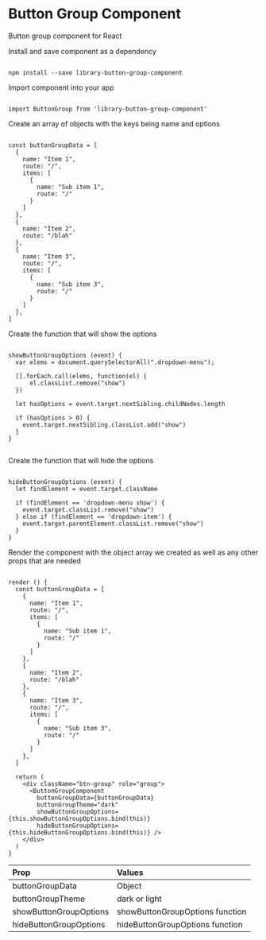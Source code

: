
# Button Group Component

Button group component for React

Install and save component as a dependency

```

npm install --save library-button-group-component

```

Import component into your app

```

import ButtonGroup from 'library-button-group-component'

```

Create an array of objects with the keys being name and options

```

const buttonGroupData = [
  {
    name: "Item 1",
    route: "/",
    items: [
      {
        name: "Sub item 1",
        route: "/"
      }
    ]
  },
  {
    name: "Item 2",
    route: "/blah"
  },
  {
    name: "Item 3",
    route: "/",
    items: [
      {
        name: "Sub item 3",
        route: "/"
      }
    ]
  },
]

```

Create the function that will show the options

```

showButtonGroupOptions (event) {
  var elems = document.querySelectorAll(".dropdown-menu");

  [].forEach.call(elems, function(el) {
      el.classList.remove("show")
  })

  let hasOptions = event.target.nextSibling.childNodes.length

  if (hasOptions > 0) {
    event.target.nextSibling.classList.add("show")
  }
}


```

Create the function that will hide the options

```

hideButtonGroupOptions (event) {
  let findElement = event.target.className

  if (findElement == 'dropdown-menu show') {
    event.target.classList.remove("show")
  } else if (findElement == 'dropdown-item') {
    event.target.parentElement.classList.remove("show")
  }
}

```


Render the component with the object array we created as well as any other props that are needed

```

render () {
  const buttonGroupData = [
    {
      name: "Item 1",
      route: "/",
      items: [
        {
          name: "Sub item 1",
          route: "/"
        }
      ]
    },
    {
      name: "Item 2",
      route: "/blah"
    },
    {
      name: "Item 3",
      route: "/",
      items: [
        {
          name: "Sub item 3",
          route: "/"
        }
      ]
    },
  ]

  return (
    <div className="btn-group" role="group">
      <ButtonGroupComponent
        buttonGroupData={buttonGroupData}
        buttonGroupTheme="dark"
        showButtonGroupOptions={this.showButtonGroupOptions.bind(this)} 
        hideButtonGroupOptions={this.hideButtonGroupOptions.bind(this)} />
    </div>
  )
}

```

| Prop                   | Values                          |
| :--------------------- | :------------------------------ |
| buttonGroupData        | Object                          |
| buttonGroupTheme       | dark or light                   |
| showButtonGroupOptions | showButtonGroupOptions function |
| hideButtonGroupOptions | hideButtonGroupOptions function |